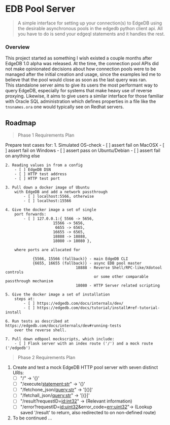 # EDB Pool Server
> A simple interface for setting up your connection(s) to EdgeDB using the desirable asynchronous pools in the edgedb python client api. All you have to do is send your edgeql statements and it handles the rest. 
### Overview
This project started as something I wish existed a couple months after EdgeDB 1.0 alpha was released. At the time,
the connection pool APIs did not make opinionated decisions about how connection pools were to be managed after the initial
creation and usage, since the examples led me to believe that the pool would close as soon as the last query was ran.
<br />
This standalone server aims to give its users the most performant way to query EdgeDB, especially for systems that make heavy use of
reverse proxying. Likewise, it aims to give users a similar interface for those familiar with Oracle SQL administration which
defines properties in a file like the `tnsnames.ora` one would typically see on Redhat servers.

## Roadmap

> Phase 1 Requirements Plan

Prepare test cases for:
    1. Simulated OS-check
        - [ ] assert fail on MacOSX
        - [ ] assert fail on Windows
        - [ ] assert pass on Ubuntu/Debian
        - [ ] assert fail on anything else

    2. Reading values in from a config
        - [ ] EdgeDB DSN
        - [ ] HTTP test address
        - [ ] HTTP test port

    3. Pull down a docker image of Ubuntu
        with EdgeDB and add a network passthrough
            - [ ] localhost:5566, otherwise
            - [ ] localhost:15566

    4. Give the docker image a set of single
        port forwards:
            - [ ] 127.0.0.1:{ 5566 -> 5656,
                         15566 -> 5656,
                          6655 -> 6565,
                         16655 -> 6565,
                         18888 -> 18888,
                         18080 -> 18080 },

        where ports are allocated for

                {5566, 15566 (fallback)} - main EdgeDB CLI
                {6655, 16655 (fallback)} - async EDB pool master
                                   18888 - Reverse Shell/RPC-like/Xdotool controls
                                           or some other comparable passthrough mechanism
                                   18080 - HTTP Server related scripting

    5. Give the docker image a set of installation
        steps at:
            - [ ] https://edgedb.com/docs/internals/dev/
            - [ ] https://edgedb.com/docs/tutorial/install#ref-tutorial-install

    6. Run tests as described at https://edgedb.com/docs/internals/dev#running-tests
        over the reverse shell.

    7. Pull down edbpool mockscripts, which include:
        - [ ] Flask server with an index route ('/') and a mock route ('/edgedb')

> Phase 2 Requirements Plan

1. Create and test a mock EdgeDB HTTP pool server with seven distinct URIs:
    - [ ] "/"                                                   -> '{}'
    - [ ] "/execute/<statement:str>"                            -> '{}'
    - [ ] "/fetchone_json/<query:str>"                          -> '[{}]'
    - [ ] "/fetchall_json/<query:str>"                          -> '[{}]'
    - [ ] "/result?requestID=<id:int32>"                        -> (Relevant information)
    - [ ] "/error?requestID=<id:uint32>&error_code=<err:uint32>"-> (Lookup saved '/result' to return, also redirected to on non-defined route)
2. To be continued ...

